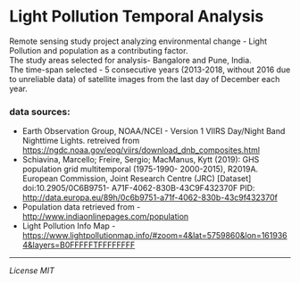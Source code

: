 # Light Pollution Temporal Analysis

Remote sensing study project analyzing environmental change - Light Pollution and population as a contributing factor.  
The study areas selected for analysis- Bangalore and Pune, India.  
The time-span selected - 5 consecutive years (2013-2018, without 2016 due to unreliable data) of satellite images from the last day of December each year. 

### data sources:

* Earth Observation Group, NOAA/NCEI - Version 1 VIIRS Day/Night Band Nighttime Lights. retreived from https://ngdc.noaa.gov/eog/viirs/download_dnb_composites.html 
* Schiavina, Marcello; Freire, Sergio; MacManus, Kytt (2019): GHS population grid multitemporal (1975-1990- 2000-2015), R2019A. European Commission, Joint Research Centre (JRC) [Dataset] doi:10.2905/0C6B9751- A71F-4062-830B-43C9F432370F PID: http://data.europa.eu/89h/0c6b9751-a71f-4062-830b-43c9f432370f 
* Population data retrieved from - http://www.indiaonlinepages.com/population
* Light Pollution Info Map - https://www.lightpollutionmap.info/#zoom=4&lat=5759860&lon=1619364&layers=B0FFFFFTFFFFFFFF 

------------
*License MIT*
